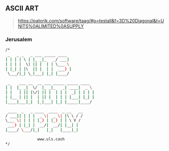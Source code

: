 ## ASCII ART
> https://patorjk.com/software/taag/#p=testall&f=3D%20Diagonal&t=UNITS%0ALIMITED%0ASUPPLY

### Jerusalem
```bash
/*
 _   _ _   _ ___ _____ ____
| | | | \ | |_ _|_   _/ ___|
| | | |  \| || |  | | \___ \
| |_| | |\  || |  | |  ___) |
 \___/|_| \_|___| |_| |____/

 _    ___ __  __ ___ _____ _____ ____
| |  |_ _|  \/  |_ _|_   _| ____|  _ \
| |   | || |\/| || |  | | |  _| | | | |
| |__ | || |  | || |  | | | |___| |_| |
|____|___|_|  |_|___| |_| |_____|____/

 ____  _   _ ____  ____  _ __   __
/ ___|| | | |  _ \|  _ \| |\ \ / /
\___ \| | | | |_) | |_) | | \ V /
 ___) | |_| |  __/|  __/| |__| |
|____/ \___/|_|   |_|   |____|_|

              www.uls.cash
*/

```
